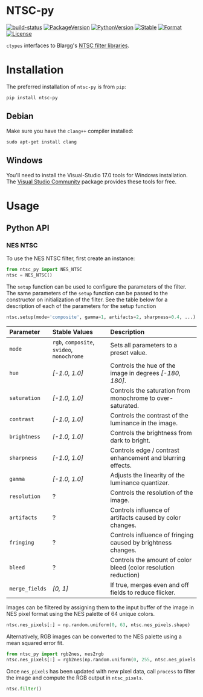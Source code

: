 # NTSC-py

[![build-status][]][ci-server]
[![PackageVersion][pypi-version]][pypi-home]
[![PythonVersion][python-version]][python-home]
[![Stable][pypi-status]][pypi-home]
[![Format][pypi-format]][pypi-home]
[![License][pypi-license]](LICENSE)

[build-status]: https://travis-ci.org/Kautenja/ntsc-py.svg
[ci-server]: https://travis-ci.org/Kautenja/ntsc-py
[pypi-version]: https://badge.fury.io/py/ntsc-py.svg
[pypi-license]: https://img.shields.io/pypi/l/ntsc-py.svg
[pypi-status]: https://img.shields.io/pypi/status/ntsc-py.svg
[pypi-format]: https://img.shields.io/pypi/format/ntsc-py.svg
[pypi-home]: https://badge.fury.io/py/ntsc-py
[python-version]: https://img.shields.io/pypi/pyversions/ntsc-py.svg
[python-home]: https://python.org

`ctypes` interfaces to Blargg's [NTSC filter libraries][Blargg-NTSC].

[Blargg-NTSC]: http://slack.net/~ant/libs/ntsc.html

# Installation

The preferred installation of `ntsc-py` is from `pip`:

```shell
pip install ntsc-py
```

## Debian

Make sure you have the `clang++` compiler installed:

```shell
sudo apt-get install clang
```

## Windows

You'll need to install the Visual-Studio 17.0 tools for Windows installation.
The [Visual Studio Community](https://visualstudio.microsoft.com/downloads/)
package provides these tools for free.

# Usage

<!-- ## Command Line Interface

To filter images from the command line, using the following command.

```shell
ntsc_py -i <input image path> -o <output image path>
```

To print out documentation for the command line interface execute:

```shell
ntsc_py -h
``` -->

## Python API

### NES NTSC

To use the NES NTSC filter, first create an instance:

```python
from ntsc_py import NES_NTSC
ntsc = NES_NTSC()
```

The `setup` function can be used to configure the parameters of the filter. The
same parameters of the `setup` function can be passed to the constructor on
initialization of the filter. See the table below for a description of each of
the parameters for the setup function

```python
ntsc.setup(mode='composite', gamma=1, artifacts=2, sharpness=0.4, ...)
```

| Parameter      | Stable Values                              | Description                                                     |
|:---------------|:-------------------------------------------|:----------------------------------------------------------------|
| `mode`         | `rgb`, `composite`, `svideo`, `monochrome` | Sets all parameters to a preset value.                          |
| `hue`          | _[-1.0, 1.0]_                              | Controls the hue of the image in degrees _[-180, 180]_.         |
| `saturation`   | _[-1.0, 1.0]_                              | Controls the saturation from monochrome to over-saturated.      |
| `contrast`     | _[-1.0, 1.0]_                              | Controls the contrast of the luminance in the image.            |
| `brightness`   | _[-1.0, 1.0]_                              | Controls the brightness from dark to bright.                    |
| `sharpness`    | _[-1.0, 1.0]_                              | Controls edge / contrast enhancement and blurring effects.      |
| `gamma`        | _[-1.0, 1.0]_                              | Adjusts the linearity of the luminance quantizer.               |
| `resolution`   | ?                                          | Controls the resolution of the image.                           |
| `artifacts`    | ?                                          | Controls influence of artifacts caused by color changes.        |
| `fringing`     | ?                                          | Controls influence of fringing caused by brightness changes.    |
| `bleed`        | ?                                          | Controls the amount of color bleed (color resolution reduction) |
| `merge_fields` | _[0, 1]_                                   | If true, merges even and off fields to reduce flicker.          |

Images can be filtered by assigning them to the input buffer of the image in
NES pixel format using the NES palette of 64 unique colors.

```python
ntsc.nes_pixels[:] = np.random.uniform(0, 63, ntsc.nes_pixels.shape)
```

Alternatively, RGB images can be converted to the NES palette using a mean
squared error fit.

```python
from ntsc_py import rgb2nes, nes2rgb
ntsc.nes_pixels[:] = rgb2nes(np.random.uniform(0, 255, ntsc.nes_pixels.shape[:2] + (3, )))
```

Once `nes_pixels` has been updated with new pixel data, call `process` to filter
the image and compute the RGB output in `ntsc_pixels`.

```python
ntsc.filter()
```
